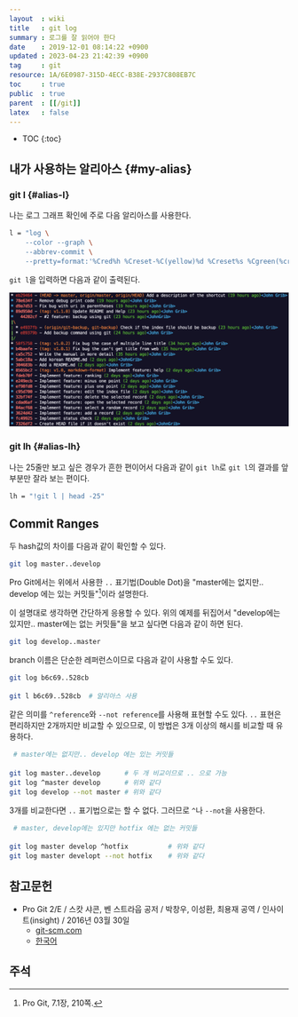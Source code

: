 ```yaml
---
layout  : wiki
title   : git log
summary : 로그를 잘 읽어야 한다
date    : 2019-12-01 08:14:22 +0900
updated : 2023-04-23 21:42:39 +0900
tag     : git
resource: 1A/6E0987-315D-4ECC-B38E-2937C808EB7C
toc     : true
public  : true
parent  : [[/git]]
latex   : false
---
```

* TOC
{:toc}

## 내가 사용하는 알리아스 {#my-alias}

### git l {#alias-l}

나는 로그 그래프 확인에 주로 다음 알리아스를 사용한다.

```sh
l = "log \
    --color --graph \
    --abbrev-commit \
    --pretty=format:'%Cred%h %Creset-%C(yellow)%d %Creset%s %Cgreen(%cr)%C(bold blue)<%an>'"
```

`git l`을 입력하면 다음과 같이 출력된다.

![]( /resource/1A/6E0987-315D-4ECC-B38E-2937C808EB7C/69907636-866a3000-141b-11ea-8b50-732c038279a3.png )

### git lh {#alias-lh}

나는 25줄만 보고 싶은 경우가 흔한 편이어서 다음과 같이 `git lh`로 `git l`의 결과를 앞부분만 잘라 보는 편이다.

```sh
lh = "!git l | head -25"
```

## Commit Ranges

두 hash값의 차이를 다음과 같이 확인할 수 있다.

```bash
git log master..develop
```

Pro Git에서는 위에서 사용한 `..` 표기법(Double Dot)을 "master에는 없지만.. develop 에는 있는 커밋들"[^pro-git-210]이라 설명한다.

이 설명대로 생각하면 간단하게 응용할 수 있다.
위의 예제를 뒤집어서 "develop에는 있지만.. master에는 없는 커밋들"을 보고 싶다면 다음과 같이 하면 된다.

```bash
git log develop..master
```

branch 이름은 단순한 레퍼런스이므로 다음과 같이 사용할 수도 있다.

```bash
git log b6c69..528cb

git l b6c69..528cb  # 알리아스 사용
```

같은 의미를 `^reference`와 `--not reference`를 사용해 표현할 수도 있다.
`..` 표현은 편리하지만 2개까지만 비교할 수 있으므로, 이 방법은 3개 이상의 해시를 비교할 때 유용하다.

```bash
 # master에는 없지만.. develop 에는 있는 커밋들

git log master..develop      # 두 개 비교이므로 .. 으로 가능
git log ^master develop      # 위와 같다
git log develop --not master # 위와 같다
```

3개를 비교한다면 `..` 표기법으로는 할 수 없다. 그러므로 `^`나 `--not`을 사용한다.

```bash
 # master, develop에는 있지만 hotfix 에는 없는 커밋들

git log master develop ^hotfix          # 위와 같다
git log master developt --not hotfix    # 위와 같다
```


## 참고문헌

- Pro Git 2/E / 스캇 샤콘, 벤 스트라웁 공저 / 박창우, 이성환, 최용재 공역 / 인사이트(insight) / 2016년 03월 30일
    - [git-scm.com]( https://git-scm.com/book/en/v2/Git-Tools-Revision-Selection#_double_dot )
    - [한국어]( https://git-scm.com/book/ko/v2/Git-%EB%8F%84%EA%B5%AC-%EB%A6%AC%EB%B9%84%EC%A0%84-%EC%A1%B0%ED%9A%8C%ED%95%98%EA%B8%B0#_double_dot )

## 주석

[^pro-git-210]: Pro Git, 7.1장, 210쪽.
